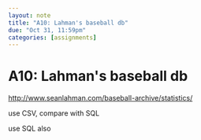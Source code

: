 ```yaml
---
layout: note
title: "A10: Lahman's baseball db"
due: "Oct 31, 11:59pm"
categories: [assignments]
---
```


# A10: Lahman's baseball db

http://www.seanlahman.com/baseball-archive/statistics/

use CSV, compare with SQL

use SQL also






